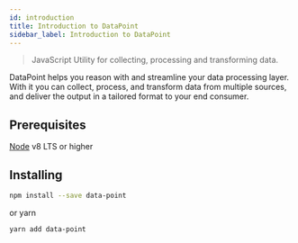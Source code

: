 ```yaml
---
id: introduction
title: Introduction to DataPoint
sidebar_label: Introduction to DataPoint
---
```


> JavaScript Utility for collecting, processing and transforming data.

DataPoint helps you reason with and streamline your data processing layer. With it you can collect, process, and transform data from multiple sources, and deliver the output in a tailored format to your end consumer.

## Prerequisites

[Node](https://nodejs.org/) v8 LTS or higher

## Installing

```bash
npm install --save data-point
```

or yarn

```bash
yarn add data-point
```
